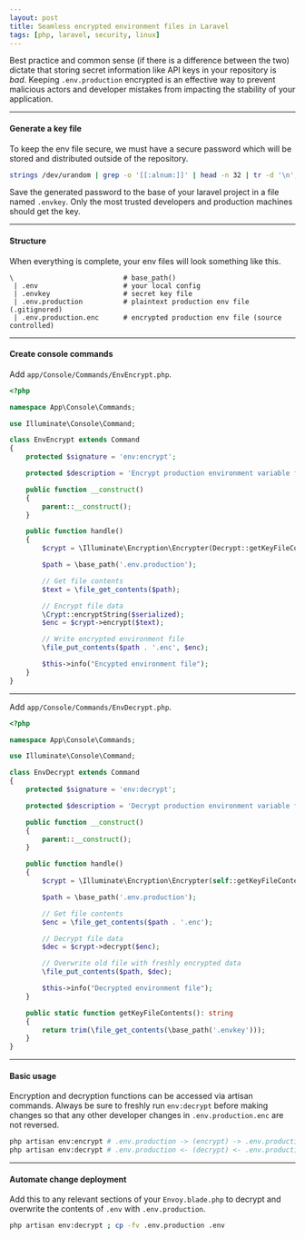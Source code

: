 ```yaml
---
layout: post
title: Seamless encrypted environment files in Laravel
tags: [php, laravel, security, linux]
---
```


Best practice and common sense (if there is a difference between the two) dictate that storing secret information like API keys in your repository is _bad_.
Keeping `.env.production` encrypted is an effective way to prevent malicious actors and developer mistakes from impacting the stability of your application.

---

#### Generate a key file

To keep the env file secure, we must have a secure password which will be stored and distributed outside of the repository.

```bash
strings /dev/urandom | grep -o '[[:alnum:]]' | head -n 32 | tr -d '\n'; echo
```

Save the generated password to the base of your laravel project in a file named `.envkey`.
Only the most trusted developers and production machines should get the key.
<!--See my post on secure developer vaults <a href="">here</a>.-->

---

#### Structure
When everything is complete, your env files will look something like this.
```
\                           # base_path()
 | .env                     # your local config
 | .envkey                  # secret key file
 | .env.production          # plaintext production env file (.gitignored)
 | .env.production.enc      # encrypted production env file (source controlled)
```

---

#### Create console commands

Add `app/Console/Commands/EnvEncrypt.php`.

```php
<?php

namespace App\Console\Commands;

use Illuminate\Console\Command;

class EnvEncrypt extends Command
{
    protected $signature = 'env:encrypt';

    protected $description = 'Encrypt production environment variable file';

    public function __construct()
    {
        parent::__construct();
    }

    public function handle()
    {
        $crypt = \Illuminate\Encryption\Encrypter(Decrypt::getKeyFileContents());

        $path = \base_path('.env.production');

        // Get file contents
        $text = \file_get_contents($path);

        // Encrypt file data
        \Crypt::encryptString($serialized);
        $enc = $crypt->encrypt($text);

        // Write encrypted environment file
        \file_put_contents($path . '.enc', $enc);

        $this->info("Encypted environment file");
    }
}
```

---

Add `app/Console/Commands/EnvDecrypt.php`.

```php
<?php

namespace App\Console\Commands;

use Illuminate\Console\Command;

class EnvDecrypt extends Command
{
    protected $signature = 'env:decrypt';

    protected $description = 'Decrypt production environment variable file';

    public function __construct()
    {
        parent::__construct();
    }

    public function handle()
    {
        $crypt = \Illuminate\Encryption\Encrypter(self::getKeyFileContents());

        $path = \base_path('.env.production');

        // Get file contents
        $enc = \file_get_contents($path . '.enc');

        // Decrypt file data
        $dec = $crypt->decrypt($enc);

        // Overwrite old file with freshly encrypted data
        \file_put_contents($path, $dec);

        $this->info("Decrypted environment file");
    }

    public static function getKeyFileContents(): string
    {
        return trim(\file_get_contents(\base_path('.envkey')));
    }
}

```

---

#### Basic usage

Encryption and decryption functions can be accessed via artisan commands. 
Always be sure to freshly run `env:decrypt` before making changes so that any other developer changes in `.env.production.enc` are not reversed.

```bash
php artisan env:encrypt # .env.production -> (encrypt) -> .env.production.enc
php artisan env:decrypt # .env.production <- (decrypt) <- .env.production.enc
```
---

#### Automate change deployment

Add this to any relevant sections of your `Envoy.blade.php` to decrypt and overwrite the contents of `.env` with `.env.production`.

```bash
php artisan env:decrypt ; cp -fv .env.production .env
```